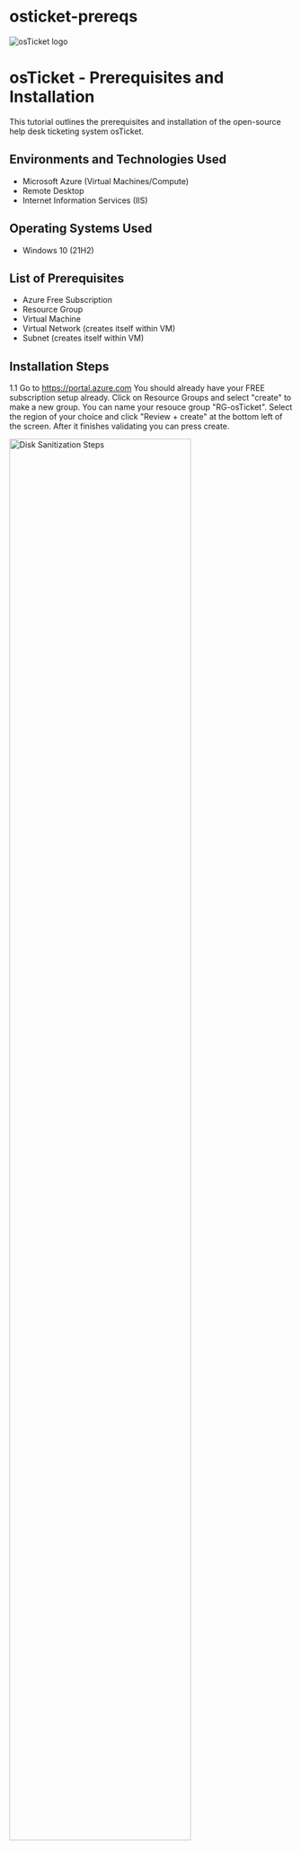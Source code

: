 # osticket-prereqs
<img src="https://i.imgur.com/Clzj7Xs.png" alt="osTicket logo"/>
</p>

<h1>osTicket - Prerequisites and Installation</h1>
This tutorial outlines the prerequisites and installation of the open-source help desk ticketing system osTicket.<br />


<h2>Environments and Technologies Used</h2>

- Microsoft Azure (Virtual Machines/Compute)
- Remote Desktop
- Internet Information Services (IIS)

<h2>Operating Systems Used </h2>

- Windows 10</b> (21H2)

<h2>List of Prerequisites</h2>

- Azure Free Subscription
- Resource Group
- Virtual Machine
- Virtual Network (creates itself within VM)
- Subnet (creates itself within VM)

<h2>Installation Steps</h2>

1.1 Go to https://portal.azure.com You should already have your FREE subscription setup already. Click on Resource Groups and select "create" to make a new  group. You can name your resouce group "RG-osTicket". Select the region of your choice and click "Review + create" at the bottom left of the screen. After it finishes validating you can press create.  
<p>
<img src="https://i.imgur.com/WmQdVlm.png height="80%" width="80%" alt="Disk Sanitization Steps"/>
</p>
<p>
 
</p>
<br />


1.2 Next we will go to the top search bar and type in "Virtual Machine", you should see the icon appear. Click create and choose "Azure virtual machine". Set your resource group to the same one you just created previously. You can name your Virtual Machine "VM-osTicket". Make sure you region you select atches the region for your resource group (THIS IS VERY CRITICAL IN ORDER FOR EVERYTHING TO RUN SMOOTHLY). Where you see "Image" select Windows 10 Pro (notice that your region will change automatically so make sure you set your region back to whatever you had it at previously to match the resource group). 
<p>
<img src="https://i.imgur.com/ejdJPAk.png" height="80%" width="80%" alt="Disk Sanitization Steps"/>
</p>
<p>

</p>
<br />


1.3 When selecting a size you want to select an option that can power 2 or more VCPU's. The more storage will help your VM run faster and prevent lagging when you remote desktop into your VM later. You also want to choose your own "USER NAME" AND "PASSWORD" (remember it for later).
<p>
<img src="https://i.imgur.com/9riUAit.png" height="80%" width="80%" alt="Disk Sanitization Steps"/>
</p>
<p>

</p>
<br />


1.4 Press next until you get to 'Networking', you will notice that the VNet and SubNet will automatically generate for us. Click on 'Review + create' and your VM will validate. Next press create after it finishes validating.
<p>
<img src="https://i.imgur.com/R89OtVN.png" height="80%" width="80%" alt="Disk Sanitization Steps"/>
</p>
<p>

</p>
<br />
                                                                                                 
                                                                                                 
The VM will then create (give it some time). This concludes the first few steps in creating our VM environment. Next we will install Remote Desktop (if you do not have it already), osTicket and other resources.                                                                                                 
<img src="https://i.imgur.com/oUiurS9.png" height="80%" width="80%" alt="Disk Sanitization Steps"/>
</p>
<p>
                                                                                                 
</p>
<br />
                                                                                                 
                                                                                                 
2.0 Next we will open up the VM-osTicket machine we created and copy the IP Address. We will use that IP address to remote desktop into our VM enviornment. (If you are using a Windows machine then just go to the start menu and type in "Remote" and it should appear. For MAC users like myself we will have to download "Microsoft Remote Desktop" from the app store first). Open your remote desktop and paste the IP address and you will need to use your User_name & Password that you created when we made the VM to open it.                                                                                                
<img src="https://i.imgur.com/YP5eGnU.png" height="80%" width="80%" alt="Disk Sanitization Steps"/>
</p>
<p>

</p>
<br />                                                                                                
                                                                                                 

2.1 Once you are logged in you will see "Choose privacy settings", just set everything to 'No'. and accept. We will be installing 'IIS' with CGI (internet information services is a webserver that will allow the computer to serv up a website for us to open osTicket. CGI is the programming language that osTicket uses). Go to the start menu and open the control panel. Select programs and then select under program feature 'Turn windows features on or off'. Select ISS and expand it (+) and select world wide web and expand that and select CGI and press ok.
<img src="https://i.imgur.com/TVngRmZ.png" height="80%" width="80%" alt="Disk Sanitization Steps"/>
</p>
<p>

</p>
<br />          

                                                                                                 
2.2 Open up microsoft edge and in your browser type in 127.0.0.1. This is a local loopback address and we will see if we can load a web page that runs off ourself. Press enter and your page should look exactly like this: 
<img src="https://i.imgur.com/uZJ4sW6.png" height="80%" width="80%" alt="Disk Sanitization Steps"/>
</p>
<p>

</p>
<br />                                                                                                    
